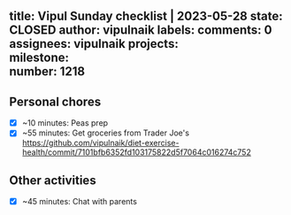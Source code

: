 title:	Vipul Sunday checklist | 2023-05-28
state:	CLOSED
author:	vipulnaik
labels:	
comments:	0
assignees:	vipulnaik
projects:	
milestone:	
number:	1218
--
## Personal chores

- [x] ~10 minutes: Peas prep
- [x] ~55 minutes: Get groceries from Trader Joe's https://github.com/vipulnaik/diet-exercise-health/commit/7101bfb6352fd103175822d5f7064c016274c752

## Other activities

- [x] ~45 minutes: Chat with parents 
